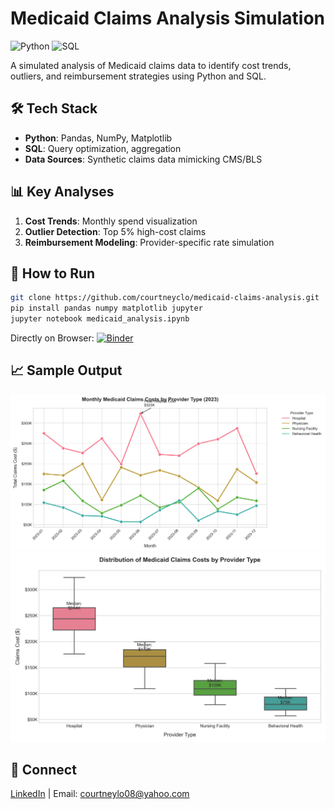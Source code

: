 # Medicaid Claims Analysis Simulation

![Python](https://img.shields.io/badge/Python-3.9%2B-blue)
![SQL](https://img.shields.io/badge/SQL-SQLite%2FPostgreSQL-orange)

A simulated analysis of Medicaid claims data to identify cost trends, outliers, and reimbursement strategies using Python and SQL.

## 🛠️ Tech Stack
- **Python**: Pandas, NumPy, Matplotlib
- **SQL**: Query optimization, aggregation
- **Data Sources**: Synthetic claims data mimicking CMS/BLS

## 📊 Key Analyses
1. **Cost Trends**: Monthly spend visualization
2. **Outlier Detection**: Top 5% high-cost claims
3. **Reimbursement Modeling**: Provider-specific rate simulation

## 🚀 How to Run
```bash
git clone https://github.com/courtneyclo/medicaid-claims-analysis.git
pip install pandas numpy matplotlib jupyter
jupyter notebook medicaid_analysis.ipynb
```

Directly on Browser:
[![Binder](https://mybinder.org/badge_logo.svg)](https://mybinder.org/v2/gh/courtneyclo/medicaid-claims-analysis/HEAD)

## 📈 Sample Output
![Monthly Cost Trends](medicaid_monthly_trends.png)
![Claims Cost Distribution](medicaid_cost_distribution.png)

## 🔗 Connect
[LinkedIn](https://linkedin.com/in/courtneylo) | Email: courtneylo08@yahoo.com
